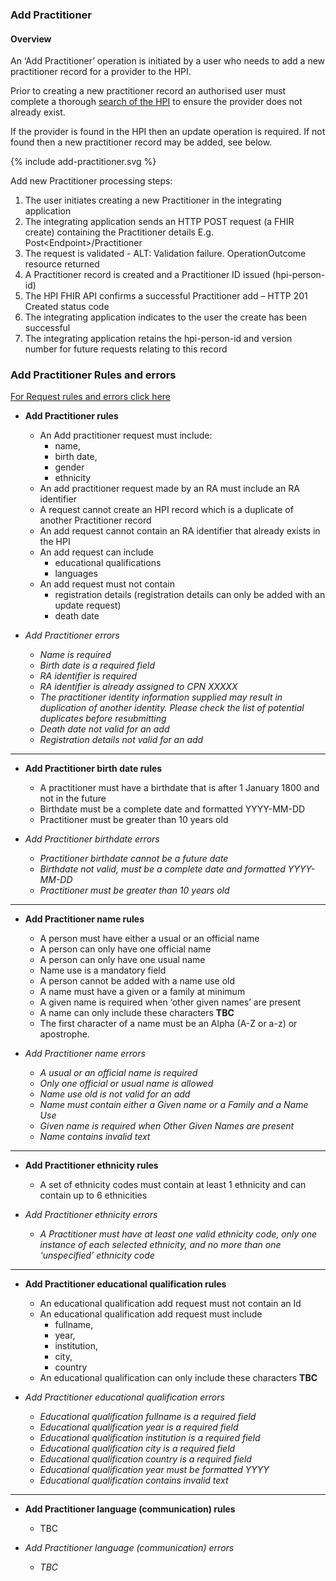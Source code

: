 

### Add Practitioner

#### Overview

An ‘Add Practitioner’ operation is initiated by a user who needs to add a new practitioner record for a provider to the HPI.

Prior to creating a new practitioner record an authorised user must complete a thorough [search of the HPI](/searchPractitioner.html) to ensure the provider does not already exist.

If the provider is found in the HPI then an update operation is required. If not found then a new practitioner record may be added, see below.

<div>
{% include add-practitioner.svg %}
</div>

Add new Practitioner processing steps:

1. The user initiates creating a new Practitioner in the integrating application
2. The integrating application sends an HTTP POST request (a FHIR create) containing the Practitioner details E.g. Post\<Endpoint>/Practitioner
3. The request is validated - ALT: Validation failure. OperationOutcome resource returned
4. A Practitioner record is created and a Practitioner ID issued (hpi-person-id)
5. The HPI FHIR API confirms a successful Practitioner add – HTTP 201 Created status code
6. The integrating application indicates to the user the create has been successful
7. The integrating application retains the hpi-person-id and version number for future requests relating to this record

### Add Practitioner Rules and errors

[For Request rules and errors click here](/general.html#request-rules-and-errors)

* **Add Practitioner rules**
  * An Add practitioner request must include:
    * name,
    * birth date,
    * gender
    * ethnicity
   * An add practitioner request made by an RA must include an RA identifier
   * A request cannot create an HPI record which is a duplicate of another Practitioner record
   * An add request cannot contain an RA identifier that already exists in the HPI
   * An add request can include
      * educational qualifications
      * languages 
   * An add request must not contain 
      * registration details (registration details can only be added with an update request)
      * death date


* _Add Practitioner errors_
  * _Name is required_
  * _Birth date is a required field_
  * _RA identifier is required_
  * _RA identifier is already assigned to CPN XXXXX_
  * _The practitioner identity information supplied may result in duplication of another identity. Please check the list of potential duplicates before resubmitting_
   * _Death date not valid for an add_
   * _Registration details not valid for an add_

---

* **Add Practitioner birth date rules**
  * A practitioner must have a birthdate that is after 1 January 1800 and not in the future
  * Birthdate must be a complete date and formatted YYYY-MM-DD
  * Practitioner must be greater than 10 years old

* _Add Practitioner birthdate errors_
  * _Practitioner birthdate cannot be a future date_
  * _Birthdate not valid, must be a complete date and formatted YYYY-MM-DD_
  * _Practitioner must be greater than 10 years old_

---

* **Add Practitioner name rules**
  * A person must have either a usual or an official name
  * A person can only have one official name
  * A person can only have one usual name
  * Name use is a mandatory field
  * A person cannot be added with a name use old
  * A name must have a given or a family at minimum
  * A given name is required when ‘other given names’ are present
  * A name can only include these characters **TBC**
  * The first character of a name must be an Alpha (A-Z or a-z) or apostrophe.

* _Add Practitioner name errors_
  * _A usual or an official name is required_
  * _Only one official or usual name is allowed_
  * _Name use old is not valid for an add_
  * _Name must contain either a Given name or a Family and a Name Use_
  * _Given name is required when Other Given Names are present_
  * _Name contains invalid text_

---

* **Add Practitioner ethnicity rules**
  * A set of ethnicity codes must contain at least 1 ethnicity and can contain up to 6 ethnicities

* _Add Practitioner ethnicity errors_
  * _A Practitioner must have at least one valid ethnicity code, only one instance of each selected ethnicity, and no more than one ‘unspecified’ ethnicity code_

---

* **Add Practitioner educational qualification rules**
  * An educational qualification add request must not contain an Id
  * An educational qualification add request must include
    * fullname,
    * year,
    * institution,
    * city,
    * country
  * An educational qualification can only include these characters **TBC**

* _Add Practitioner educational qualification errors_
  * _Educational qualification fullname is a required field_
  * _Educational qualification year is a required field_
  * _Educational qualification institution is a required field_
  * _Educational qualification city is a required field_
  * _Educational qualification country is a required field_
  * _Educational qualification year must be formatted YYYY_
  * _Educational qualification contains invalid text_

---

* **Add Practitioner language (communication) rules**
  * TBC

* _Add  Practitioner language (communication) errors_
  * _TBC_
